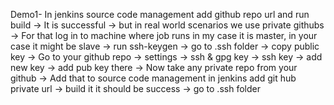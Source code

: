 Demo1- In jenkins source code management add github repo url and run build
    -> It is successful
    -> but in real world scenarios we use private githubs
    -> For that log in to machine where job runs in my case it is master, in your case it might be slave
    -> run ssh-keygen -> go to .ssh folder -> copy public key 
    -> Go to your github repo -> settings -> ssh & gpg key -> ssh key -> add new key -> add pub key there
    -> Now take any private repo from your github
    -> Add that to source code management in jenkins add git hub private url
    -> build it it should be success
    -> go to .ssh folder